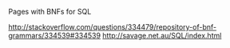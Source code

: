 
<!--
-->

Pages with BNFs for SQL

http://stackoverflow.com/questions/334479/repository-of-bnf-grammars/334539#334539
http://savage.net.au/SQL/index.html

<!-- vim: set autoindent expandtab sw=4 syntax=markdown: -->
